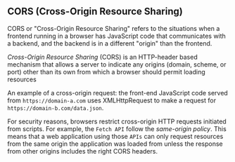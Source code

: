 ## CORS (Cross-Origin Resource Sharing)

CORS or "Cross-Origin Resource Sharing" refers to the situations when a frontend running in a browser has JavaScript code that communicates with a backend, and the backend is in a different "origin" than the frontend.

*Cross-Origin Resource Sharing* (CORS) is an HTTP-header based mechanism that allows a server to indicate any origins (domain, scheme, or port) other than its own from which a browser should permit loading resources

An example of a cross-origin request: the front-end JavaScript code served from `https://domain-a.com` uses XMLHttpRequest to make a request for `https://domain-b.com/data.json`.

For security reasons, browsers restrict cross-origin HTTP requests initiated from scripts. For example, the `Fetch API` follow the *same-origin policy*. This means that a web application using those `APIs` can only request resources from the same origin the application was loaded from unless the response from other origins includes the right CORS headers.
